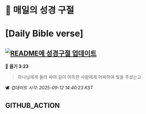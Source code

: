 # 🙏 매일의 성경 구절
# [Daily Bible verse]
## [![README에 성경구절 업데이트](https://github.com/DONGSUKA/first_test/actions/workflows/update-readme-bible.yml/badge.svg)](https://github.com/DONGSUKA/first_test/actions/workflows/update-readme-bible.yml)
<!-- START_BIBLE_VERSE -->
📖 **욥기 3:23**
> 하나님에게 둘러 싸여 길이 아득한 사람에게 어찌하여 빛을 주셨는고

🕊️ _업데이트 시각: 2025-09-12 14:40:23 KST_
  <!-- END_BIBLE_VERSE -->
## GITHUB_ACTION
